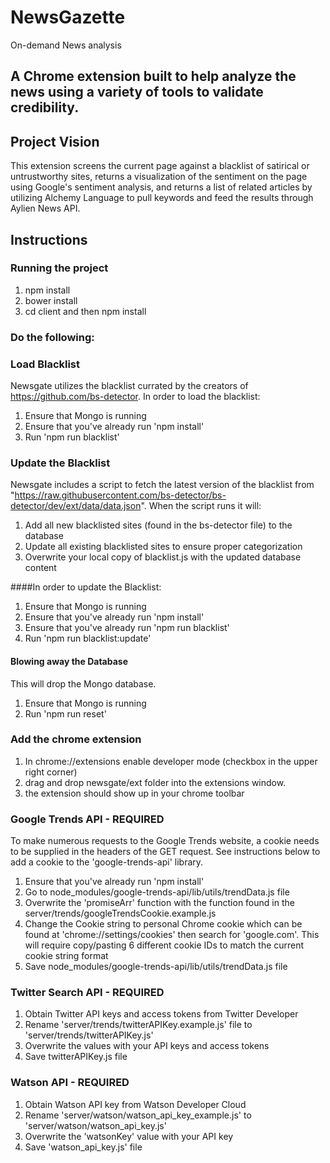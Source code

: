 # NewsGazette
On-demand News analysis

## A Chrome extension built to help analyze the news using a variety of tools to validate credibility.

## Project Vision
This extension screens the current page against a blacklist of satirical or untrustworthy sites, returns a visualization of the sentiment on the page using Google's sentiment analysis, and returns a list of related articles by utilizing Alchemy Language to pull keywords and feed the results through Aylien News API.

## Instructions
### Running the project
1) npm install
2) bower install
3) cd client and then npm install

### Do the following:

### Load Blacklist

Newsgate utilizes the blacklist currated by the creators of https://github.com/bs-detector.  In order to load the blacklist:

1) Ensure that Mongo is running<br>
2) Ensure that you've already run 'npm install'<br>
3) Run 'npm run blacklist'

### Update the Blacklist

Newsgate includes a script to fetch the latest version of the blacklist from "https://raw.githubusercontent.com/bs-detector/bs-detector/dev/ext/data/data.json".  When the script runs it will:

1) Add all new blacklisted sites (found in the bs-detector file) to the database<br>
2) Update all existing blacklisted sites to ensure proper categorization<br>
3) Overwrite your local copy of blacklist.js with the updated database content<br>

####In order to update the Blacklist:

1) Ensure that Mongo is running<br>
2) Ensure that you've already run 'npm install'<br>
3) Ensure that you've already run 'npm run blacklist'<br>
4) Run 'npm run blacklist:update'

#### Blowing away the Database

This will drop the Mongo database.

1) Ensure that Mongo is running<br>
2) Run 'npm run reset'

### Add the chrome extension
1) In chrome://extensions enable developer mode (checkbox in the upper right corner)
2) drag and drop newsgate/ext folder into the extensions window.
3) the extension should show up in your chrome toolbar

### Google Trends API - REQUIRED

To make numerous requests to the Google Trends website, a cookie needs to be supplied in the headers of the GET request. See instructions below to add a cookie to the 'google-trends-api' library.

1) Ensure that you've already run 'npm install'<br>
2) Go to node_modules/google-trends-api/lib/utils/trendData.js file<br>
3) Overwrite the 'promiseArr' function with the function found in the server/trends/googleTrendsCookie.example.js<br>
4) Change the Cookie string to personal Chrome cookie which can be found at 'chrome://settings/cookies' then search for 'google.com'. This will require copy/pasting 6 different cookie IDs to match the current cookie string format<br>
5) Save node_modules/google-trends-api/lib/utils/trendData.js file

### Twitter Search API - REQUIRED

1) Obtain Twitter API keys and access tokens from Twitter Developer<br>
2) Rename 'server/trends/twitterAPIKey.example.js' file to 'server/trends/twitterAPIKey.js'<br>
3) Overwrite the values with your API keys and access tokens<br>
4) Save twitterAPIKey.js file

### Watson API - REQUIRED

1) Obtain Watson API key from Watson Developer Cloud<br>
2) Rename 'server/watson/watson_api_key_example.js' to 'server/watson/watson_api_key.js'<br>
3) Overwrite the 'watsonKey' value with your API key<br>
4) Save 'watson_api_key.js' file

